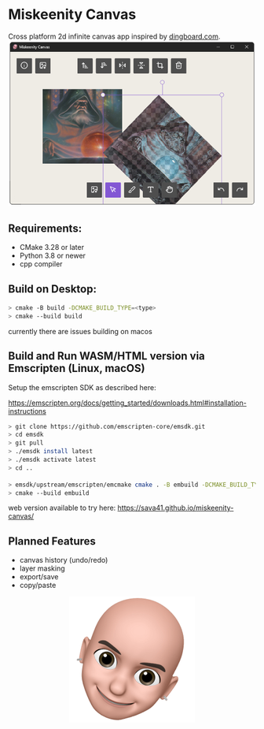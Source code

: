 # Miskeenity Canvas

Cross platform 2d infinite canvas app inspired by [dingboard.com](https://dingboard.com/).
![Miskeenity Canvas screenshot](./resources/images/miskeenity-canvas-screenshot.png)

## Requirements:
- CMake 3.28 or later
- Python 3.8 or newer
- cpp compiler

## Build on Desktop:

```bash
> cmake -B build -DCMAKE_BUILD_TYPE=<type>
> cmake --build build
```

currently there are issues building on macos

## Build and Run WASM/HTML version via Emscripten (Linux, macOS)

Setup the emscripten SDK as described here:

https://emscripten.org/docs/getting_started/downloads.html#installation-instructions

```bash
> git clone https://github.com/emscripten-core/emsdk.git
> cd emsdk
> git pull
> ./emsdk install latest
> ./emsdk activate latest
> cd ..

> emsdk/upstream/emscripten/emcmake cmake . -B embuild -DCMAKE_BUILD_TYPE=<type>
> cmake --build embuild
```

web version available to try here: https://sava41.github.io/miskeenity-canvas/

## Planned Features
- canvas history (undo/redo)
- layer masking
- export/save
- copy/paste

<p align="center">
	<img src="resources/textures/miskeen_256.png" height="256" alt="Miskeenity Canvas Logo (bald man)">
</p>

